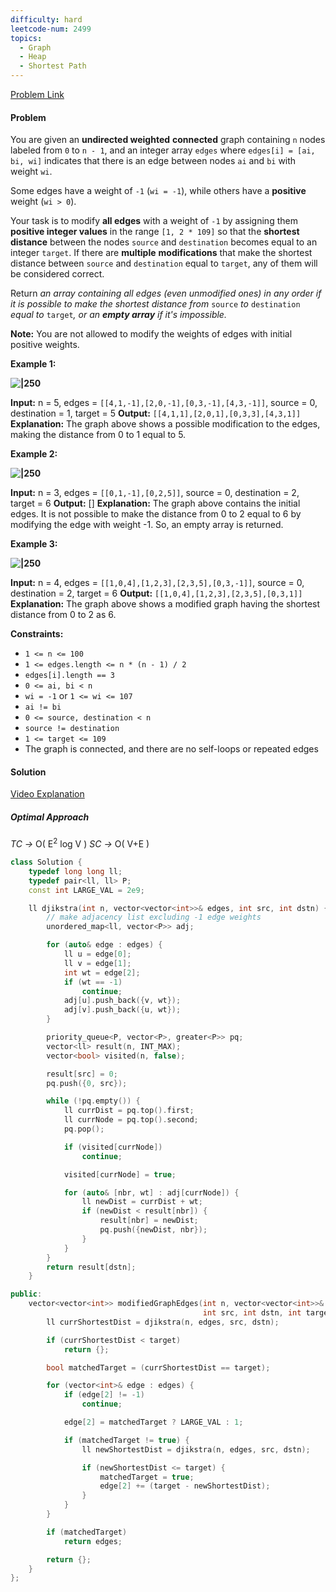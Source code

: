 ```yaml
---
difficulty: hard
leetcode-num: 2499
topics:
  - Graph
  - Heap
  - Shortest Path
---
```

[Problem Link](https://leetcode.com/problems/modify-graph-edge-weights/)

#### Problem
You are given an **undirected weighted** **connected** graph containing `n` nodes labeled from `0` to `n - 1`, and an integer array `edges` where `edges[i] = [ai, bi, wi]` indicates that there is an edge between nodes `ai` and `bi` with weight `wi`.

Some edges have a weight of `-1` (`wi = -1`), while others have a **positive** weight (`wi > 0`).

Your task is to modify **all edges** with a weight of `-1` by assigning them **positive integer values** in the range `[1, 2 * 109]` so that the **shortest distance** between the nodes `source` and `destination` becomes equal to an integer `target`. If there are **multiple** **modifications** that make the shortest distance between `source` and `destination` equal to `target`, any of them will be considered correct.

Return _an array containing all edges (even unmodified ones) in any order if it is possible to make the shortest distance from_ `source` _to_ `destination` _equal to_ `target`_, or an **empty array** if it's impossible._

**Note:** You are not allowed to modify the weights of edges with initial positive weights.

**Example 1:**

**![|250](https://assets.leetcode.com/uploads/2023/04/18/graph.png)**

**Input:** n = 5, edges = `[[4,1,-1],[2,0,-1],[0,3,-1],[4,3,-1]]`, source = 0, destination = 1, target = 5
**Output:** `[[4,1,1],[2,0,1],[0,3,3],[4,3,1]]`
**Explanation:** The graph above shows a possible modification to the edges, making the distance from 0 to 1 equal to 5.

**Example 2:**

**![|250](https://assets.leetcode.com/uploads/2023/04/18/graph-2.png)**

**Input:** n = 3, edges = `[[0,1,-1],[0,2,5]]`, source = 0, destination = 2, target = 6
**Output:** []
**Explanation:** The graph above contains the initial edges. It is not possible to make the distance from 0 to 2 equal to 6 by modifying the edge with weight -1. So, an empty array is returned.

**Example 3:**

**![|250](https://assets.leetcode.com/uploads/2023/04/19/graph-3.png)**

**Input:** n = 4, edges = `[[1,0,4],[1,2,3],[2,3,5],[0,3,-1]]`, source = 0, destination = 2, target = 6
**Output:** `[[1,0,4],[1,2,3],[2,3,5],[0,3,1]]`
**Explanation:** The graph above shows a modified graph having the shortest distance from 0 to 2 as 6.

**Constraints:**

- `1 <= n <= 100`
- `1 <= edges.length <= n * (n - 1) / 2`
- `edges[i].length == 3`
- `0 <= ai, bi < n`
- `wi = -1` or `1 <= wi <= 107`
- `ai != bi`
- `0 <= source, destination < n`
- `source != destination`
- `1 <= target <= 109`
- The graph is connected, and there are no self-loops or repeated edges

#### Solution
[Video Explanation](https://youtu.be/F6sRIQKslwA)

##### Optimal Approach

*TC ->* O( E$^{2}$ log V )
*SC ->* O( V+E )

```cpp title=Code
class Solution {
    typedef long long ll;
    typedef pair<ll, ll> P;
    const int LARGE_VAL = 2e9;

    ll djikstra(int n, vector<vector<int>>& edges, int src, int dstn) {
        // make adjacency list excluding -1 edge weights
        unordered_map<ll, vector<P>> adj;

        for (auto& edge : edges) {
            ll u = edge[0];
            ll v = edge[1];
            int wt = edge[2];
            if (wt == -1)
                continue;
            adj[u].push_back({v, wt});
            adj[v].push_back({u, wt});
        }

        priority_queue<P, vector<P>, greater<P>> pq;
        vector<ll> result(n, INT_MAX);
        vector<bool> visited(n, false);

        result[src] = 0;
        pq.push({0, src});

        while (!pq.empty()) {
            ll currDist = pq.top().first;
            ll currNode = pq.top().second;
            pq.pop();

            if (visited[currNode])
                continue;

            visited[currNode] = true;

            for (auto& [nbr, wt] : adj[currNode]) {
                ll newDist = currDist + wt;
                if (newDist < result[nbr]) {
                    result[nbr] = newDist;
                    pq.push({newDist, nbr});
                }
            }
        }
        return result[dstn];
    }

public:
    vector<vector<int>> modifiedGraphEdges(int n, vector<vector<int>>& edges,
                                           int src, int dstn, int target) {
        ll currShortestDist = djikstra(n, edges, src, dstn);

        if (currShortestDist < target)
            return {};

        bool matchedTarget = (currShortestDist == target);

        for (vector<int>& edge : edges) {
            if (edge[2] != -1)
                continue;

            edge[2] = matchedTarget ? LARGE_VAL : 1;

            if (matchedTarget != true) {
                ll newShortestDist = djikstra(n, edges, src, dstn);

                if (newShortestDist <= target) {
                    matchedTarget = true;
                    edge[2] += (target - newShortestDist);
                }
            }
        }

        if (matchedTarget)
            return edges;

        return {};
    }
};
```